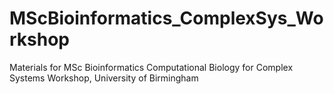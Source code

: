# MScBioinformatics_ComplexSys_Workshop
Materials for MSc Bioinformatics Computational Biology for Complex Systems Workshop, University of Birmingham

